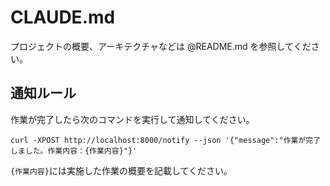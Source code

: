 # CLAUDE.md

プロジェクトの概要、アーキテクチャなどは @README.md を参照してください。

## 通知ルール

作業が完了したら次のコマンドを実行して通知してください。

```
curl -XPOST http://localhost:8000/notify --json '{"message":"作業が完了しました。作業内容：{作業内容}"}'
```

`{作業内容}`には実施した作業の概要を記載してください。
